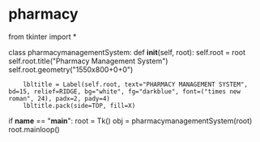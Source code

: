# pharmacy
from tkinter import *

class pharmacymanagementSystem:
    def __init__(self, root):
        self.root = root
        self.root.title("Pharmacy Management System")
        self.root.geometry("1550x800+0+0")

        lbltitle = Label(self.root, text="PHARMACY MANAGEMENT SYSTEM", bd=15, relief=RIDGE, bg="white", fg="darkblue", font=("times new roman", 24), padx=2, pady=4)
        lbltitle.pack(side=TOP, fill=X)

if __name__ == "__main__":
    root = Tk()
    obj = pharmacymanagementSystem(root)
    root.mainloop()

